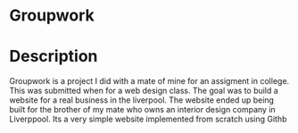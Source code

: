 # Groupwork

# Description

Groupwork is a project I did with a mate of mine for an assigment in college. This was submitted when for a web design class. 
The goal was to build a website for a real business in the liverpool. The website ended up being built for the brother of my
mate who owns an interior design company in Liverppool. Its a very simple website implemented from scratch using Githb
